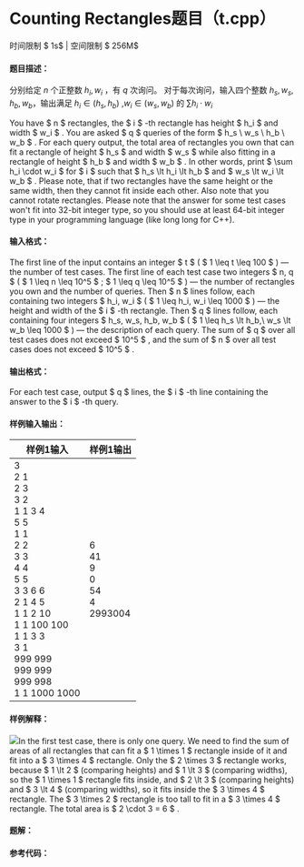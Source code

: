 
# Counting Rectangles题目（t.cpp）
时间限制 $ 1s$   |   空间限制 $ 256M$

#### 题目描述：

分别给定 $n$ 个正整数 $h_i,w_i$ ，有 $q$ 次询问。
对于每次询问，输入四个整数 $h_s,w_s,h_b,w_b$，输出满足 $h_i \in (h_s,h_b)$ ,$w_i\in(w_s,w_b)$ 的 $\sum h_i \cdot w_i$

You have $ n $ rectangles, the $ i $ -th rectangle has height $ h_i $ and width $ w_i $ .
You are asked $ q $ queries of the form $ h_s \ w_s \ h_b \ w_b $ .
For each query output, the total area of rectangles you own that can fit a rectangle of height $ h_s $ and width $ w_s $ while also fitting in a rectangle of height $ h_b $ and width $ w_b $ . In other words, print $ \sum h_i \cdot w_i $ for $ i $ such that $ h_s \lt h_i \lt h_b $ and $ w_s \lt w_i \lt w_b $ .
Please note, that if two rectangles have the same height or the same width, then they cannot fit inside each other. Also note that you cannot rotate rectangles.
Please note that the answer for some test cases won't fit into 32-bit integer type, so you should use at least 64-bit integer type in your programming language (like long long for C++).

#### 输入格式：

The first line of the input contains an integer $ t $ ( $ 1 \leq t \leq 100 $ ) — the number of test cases.
The first line of each test case two integers $ n, q $ ( $ 1 \leq n \leq 10^5 $ ; $ 1 \leq q \leq 10^5 $ ) — the number of rectangles you own and the number of queries.
Then $ n $ lines follow, each containing two integers $ h_i, w_i $ ( $ 1 \leq h_i, w_i \leq 1000 $ ) — the height and width of the $ i $ -th rectangle.
Then $ q $ lines follow, each containing four integers $ h_s, w_s, h_b, w_b $ ( $ 1 \leq h_s \lt h_b,\ w_s \lt w_b \leq 1000 $ ) — the description of each query.
The sum of $ q $ over all test cases does not exceed $ 10^5 $ , and the sum of $ n $ over all test cases does not exceed $ 10^5 $ .

#### 输出格式：

For each test case, output $ q $ lines, the $ i $ -th line containing the answer to the $ i $ -th query.

#### 样例输入输出：

| 样例1输入                                                    | 样例1输出                                     |
| ------------------------------------------------------------ | --------------------------------------------- |
| 3<br/>2 1<br/>2 3<br/>3 2<br/>1 1 3 4<br/>5 5<br/>1 1<br/>2 2<br/>3 3<br/>4 4<br/>5 5<br/>3 3 6 6<br/>2 1 4 5<br/>1 1 2 10<br/>1 1 100 100<br/>1 1 3 3<br/>3 1<br/>999 999<br/>999 999<br/>999 998<br/>1 1 1000 1000 | 6<br/>41<br/>9<br/>0<br/>54<br/>4<br/>2993004 |

#### 样例解释：

![](https://cdn.luogu.com.cn/upload/vjudge_pic/CF1722E/eea41631a59a3be709b240003a8697e693220564.png)In the first test case, there is only one query. We need to find the sum of areas of all rectangles that can fit a $ 1 \times 1 $ rectangle inside of it and fit into a $ 3 \times 4 $ rectangle.
Only the $ 2 \times 3 $ rectangle works, because $ 1 \lt 2 $ (comparing heights) and $ 1 \lt 3 $ (comparing widths), so the $ 1 \times 1 $ rectangle fits inside, and $ 2 \lt 3 $ (comparing heights) and $ 3 \lt 4 $ (comparing widths), so it fits inside the $ 3 \times 4 $ rectangle. The $ 3 \times 2 $ rectangle is too tall to fit in a $ 3 \times 4 $ rectangle. The total area is $ 2 \cdot 3 = 6 $ .

<div STYLE="page-break-after: always;"/>

#### 题解：



#### 参考代码：

```c++

```
